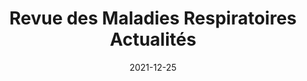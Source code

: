 ---
date: 2021-12-25
title: Revue des Maladies Respiratoires Actualités 
authors: 'Kone, A, Efio, M, Dongiovanni, S, et al.'
status:       default
en:
  subtitle: 'Dosage de la vitamine D chez les patients hospitalisés pour pneumopathie à Covid-19 dans le service de pneumologie du CH Chauny, France'
  description: 'La Covid-19 est un problème de santé publique dans le monde. C’est une affection qui présente encore des zones d’ombre. Il n’existe à ce jour aucun traitement curatif d’où les nombreuses recherches. La vitamine D, hormone immunomodulatrice, semble avoir un effet anti-inflammatoire dans les infections respiratoires et la Covid-19. La présente étude a pour objectif d’évaluer l’impact de la vitamine D sur l’infection à Covid-19. Nous avons réalisé une étude prospective, descriptive et analytique qui s’est déroulée dans le service de pneumologie du centre hospitalier de Chauny (France) du 1er février au 30 avril 2021. Nous avons inclus tous les patients hospitalisés pour infection à Covid-19 durant cette période et chez qui le dosage de la vitamine D avait été réalisé. Nous avons inclus 49 patients sur un ensemble de 87 patients admis pendant la période soit 56,32 % de cas. Le sex-ratio était de 1,3. L’âge moyen était de 75 ± 14 ans. Les antécédents étaient l’hypertension artérielle 53,06 % (26/49), le diabète 26,53 % (13/49) et la BPCO 10,2 % (5/49). Les symptômes fréquemment retrouvés sont la dyspnée et la fièvre dans respectivement 75,51 % (37/49) et 44,9 % (22/49) des cas. Le surpoids était retrouvé dans 32,65 % (16/49) suivie de l’obésité 26,53 % (13/49). Le diagnostic de l’infection à Covid-19 était fait par le test antigénique 57,7 % (15/26), la RT- PCR 90,9 % (30/33) et le scanner thoracique 97,7 % (42/43). L’insuffisance en vitamine D était retrouvée dans 67,34 % des cas (33/49). L’évolution était favorable dans 85,7 % des cas. Nous avons noté 7 décès dont 5 chez des patients avec insuffisance de vitamine D. L’existence d’une insuffisance en vitamine D n’était pas statistiquement liée au sexe, à l’âge, à la durée de séjour, à l’existence d’une comorbidité, à la positivité des tests et à l’évolution de la maladie. La supplémentation en vitamine D permet de prévenir les infections respiratoires aiguës en modulant la réponse inflammatoire. Il apparaît nécessaire d’approfondir les recherches concernant son impact sur la Covid-19.'
  tags: [vitamin D, COVID-19]
de: 
  subtitle: 'Vitamin-D-Bestimmung bei Patienten, die wegen einer Covid-19-Pneumopathie in der Abteilung für Pneumologie des CH Chauny, Frankreich, stationär behandelt wurden'
  description: 'Covid-19 ist weltweit ein Problem der öffentlichen Gesundheit. Es handelt sich um eine Erkrankung, die noch immer einige Grauzonen aufweist. Es gibt bislang keine heilende Behandlung, weshalb viel geforscht wird. Vitamin D, ein immunmodulierendes Hormon, scheint eine entzündungshemmende Wirkung bei Atemwegsinfektionen und Covid-19 zu haben. Ziel der vorliegenden Studie war es, den Einfluss von Vitamin D auf Covid-19-Infektionen zu bewerten. Wir führten eine prospektive, deskriptive und analytische Studie durch, die vom 1. Februar bis zum 30. April 2021 in der Abteilung für Pneumologie des Krankenhauses von Chauny (Frankreich) stattfand. Wir schlossen alle Patienten ein, die in diesem Zeitraum wegen einer Covid-19-Infektion ins Krankenhaus eingeliefert wurden und bei denen eine Vitamin-D-Bestimmung durchgeführt worden war. Wir schlossen 49 Patienten von insgesamt 87 Patienten ein, die während des Zeitraums aufgenommen wurden, was einer Fallzahl von 56,32 % entspricht. Das Geschlechterverhältnis betrug 1,3. Das Durchschnittsalter betrug 75 ± 14 Jahre. Die Vorgeschichte bestand aus Bluthochdruck 53,06 % (26/49), Diabetes 26,53 % (13/49) und COPD 10,2 % (5/49). Häufig gefundene Symptome waren Atemnot und Fieber in 75,51 % (37/49) bzw. 44,9 % (22/49) der Fälle. Übergewicht wurde bei 32,65% (16/49) gefunden, gefolgt von Fettleibigkeit bei 26,53% (13/49). Die Diagnose einer Covid-19-Infektion wurde durch den Antigentest 57,7 % (15/26), die RT-PCR 90,9 % (30/33) und das Thorax-CT 97,7 % (42/43) gestellt. Eine Vitamin-D-Insuffizienz wurde in 67,34 % (33/49) der Fälle festgestellt. Der Verlauf war in 85,7 % der Fälle günstig. Wir stellten 7 Todesfälle fest, von denen 5 bei Patienten mit Vitamin-D-Mangel auftraten. Das Vorliegen einer Vitamin-D-Insuffizienz stand in keinem statistischen Zusammenhang mit dem Geschlecht, dem Alter, der Aufenthaltsdauer, dem Vorliegen von Komorbidität, positiven Tests und dem Krankheitsverlauf. Eine Vitamin-D-Supplementierung kann akuten Atemwegsinfektionen vorbeugen, indem sie die Entzündungsreaktion moduliert. Es erscheint notwendig, die Forschung hinsichtlich ihrer Auswirkungen auf Covid-19 zu vertiefen.'
  tags: [Vitamin D, COVID-19]
group: "Treatments"
credit: https://doi.org/10.1016/j.rmra.2021.11.218
---